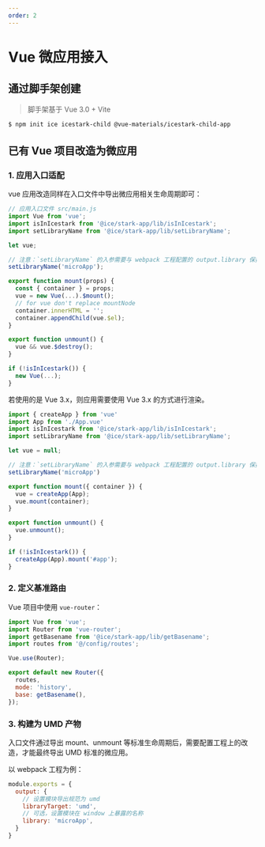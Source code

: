 ```yaml
---
order: 2
---
```


# Vue 微应用接入

## 通过脚手架创建

> 脚手架基于 Vue 3.0 + Vite

```bash
$ npm init ice icestark-child @vue-materials/icestark-child-app
```

## 已有 Vue 项目改造为微应用

### 1. 应用入口适配

vue 应用改造同样在入口文件中导出微应用相关生命周期即可：

```js
// 应用入口文件 src/main.js
import Vue from 'vue';
import isInIcestark from '@ice/stark-app/lib/isInIcestark';
import setLibraryName from '@ice/stark-app/lib/setLibraryName';

let vue;

// 注意：`setLibraryName` 的入参需要与 webpack 工程配置的 output.library 保持一致
setLibraryName('microApp');

export function mount(props) {
  const { container } = props;
  vue = new Vue(...).$mount();
  // for vue don't replace mountNode
  container.innerHTML = '';
  container.appendChild(vue.$el);
}

export function unmount() {
  vue && vue.$destroy();
}

if (!isInIcestark()) {
  new Vue(...);
}
```

若使用的是 Vue 3.x，则应用需要使用 Vue 3.x 的方式进行渲染。

```js
import { createApp } from 'vue'
import App from './App.vue'
import isInIcestark from '@ice/stark-app/lib/isInIcestark';
import setLibraryName from '@ice/stark-app/lib/setLibraryName';

let vue = null;

// 注意：`setLibraryName` 的入参需要与 webpack 工程配置的 output.library 保持一致
setLibraryName('microApp')

export function mount({ container }) {
  vue = createApp(App);
  vue.mount(container);
}

export function unmount() {
  vue.unmount();
}

if (!isInIcestark()) {
  createApp(App).mount('#app');
}
```

### 2. 定义基准路由

Vue 项目中使用 `vue-router`：

```js
import Vue from 'vue';
import Router from 'vue-router';
import getBasename from '@ice/stark-app/lib/getBasename';
import routes from '@/config/routes';

Vue.use(Router);

export default new Router({
  routes,
  mode: 'history',
  base: getBasename(),
});
```

### 3. 构建为 UMD 产物

入口文件通过导出 mount、unmount 等标准生命周期后，需要配置工程上的改造，才能最终导出 UMD 标准的微应用。

以 webpack 工程为例：

```js
module.exports = {
  output: {
    // 设置模块导出规范为 umd
    libraryTarget: 'umd',
    // 可选，设置模块在 window 上暴露的名称
    library: 'microApp',
  }
}
```
